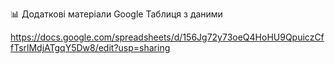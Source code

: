 📊 Додаткові матеріали
Google Таблиця з даними

https://docs.google.com/spreadsheets/d/156Jg72y73oeQ4HoHU9QpuiczCffTsrlMdjATgqY5Dw8/edit?usp=sharing